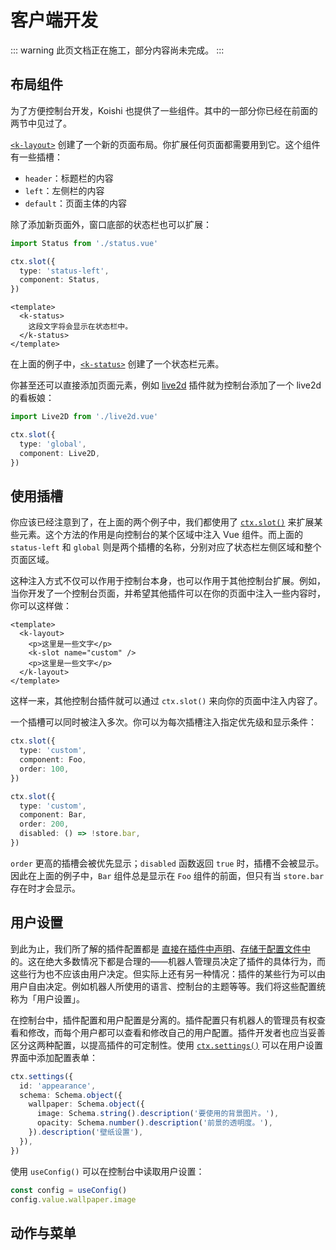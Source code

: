 # 客户端开发

::: warning
此页文档正在施工，部分内容尚未完成。
:::

## 布局组件

为了方便控制台开发，Koishi 也提供了一些组件。其中的一部分你已经在前面的两节中见过了。

[`<k-layout>`](../../api/console/component.md#k-layout) 创建了一个新的页面布局。你扩展任何页面都需要用到它。这个组件有一些插槽：

- `header`：标题栏的内容
- `left`：左侧栏的内容
- `default`：页面主体的内容

除了添加新页面外，窗口底部的状态栏也可以扩展：

```ts client/index.ts
import Status from './status.vue'

ctx.slot({
  type: 'status-left',
  component: Status,
})
```

```vue client/status.vue
<template>
  <k-status>
    这段文字将会显示在状态栏中。
  </k-status>
</template>
```

在上面的例子中，[`<k-status>`](../../api/console/component.md#k-status) 创建了一个状态栏元素。

你甚至还可以直接添加页面元素，例如 [live2d](https://github.com/koishijs/koishi-plugin-live2d) 插件就为控制台添加了一个 live2d 的看板娘：

```ts client/index.ts
import Live2D from './live2d.vue'

ctx.slot({
  type: 'global',
  component: Live2D,
})
```

## 使用插槽

你应该已经注意到了，在上面的两个例子中，我们都使用了 [`ctx.slot()`](../../api/console/context.md#ctx-slot) 来扩展某些元素。这个方法的作用是向控制台的某个区域中注入 Vue 组件。而上面的 `status-left` 和 `global` 则是两个插槽的名称，分别对应了状态栏左侧区域和整个页面区域。

这种注入方式不仅可以作用于控制台本身，也可以作用于其他控制台扩展。例如，当你开发了一个控制台页面，并希望其他插件可以在你的页面中注入一些内容时，你可以这样做：

```vue
<template>
  <k-layout>
    <p>这里是一些文字</p>
    <k-slot name="custom" />
    <p>这里是一些文字</p>
  </k-layout>
</template>
```

这样一来，其他控制台插件就可以通过 `ctx.slot()` 来向你的页面中注入内容了。

一个插槽可以同时被注入多次。你可以为每次插槽注入指定优先级和显示条件：

```ts
ctx.slot({
  type: 'custom',
  component: Foo,
  order: 100,
})

ctx.slot({
  type: 'custom',
  component: Bar,
  order: 200,
  disabled: () => !store.bar,
})
```

`order` 更高的插槽会被优先显示；`disabled` 函数返回 `true` 时，插槽不会被显示。因此在上面的例子中，`Bar` 组件总是显示在 `Foo` 组件的前面，但只有当 `store.bar` 存在时才会显示。

## 用户设置 <badge type="warning" text="实验性" />

到此为止，我们所了解的插件配置都是 [直接在插件中声明](../plugin/schema.md)、[存储于配置文件中](../develop/config.md) 的。这在绝大多数情况下都是合理的——机器人管理员决定了插件的具体行为，而这些行为也不应该由用户决定。但实际上还有另一种情况：插件的某些行为可以由用户自由决定。例如机器人所使用的语言、控制台的主题等等。我们将这些配置统称为「用户设置」。

在控制台中，插件配置和用户配置是分离的。插件配置只有机器人的管理员有权查看和修改，而每个用户都可以查看和修改自己的用户配置。插件开发者也应当妥善区分这两种配置，以提高插件的可定制性。使用 [`ctx.settings()`](../../api/console/context.md#ctx-settings) 可以在用户设置界面中添加配置表单：

```ts client/index.ts
ctx.settings({
  id: 'appearance',
  schema: Schema.object({
    wallpaper: Schema.object({
      image: Schema.string().description('要使用的背景图片。'),
      opacity: Schema.number().description('前景的透明度。'),
    }).description('壁纸设置'),
  }),
})
```

使用 `useConfig()` 可以在控制台中读取用户设置：

```ts
const config = useConfig()
config.value.wallpaper.image
```

## 动作与菜单 <badge type="warning" text="实验性" />
